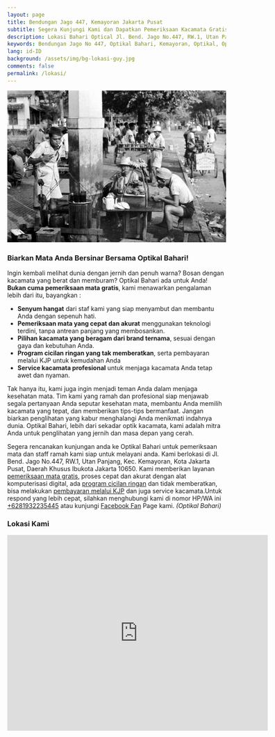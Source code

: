 ```yaml
---
layout: page
title: Bendungan Jago 447, Kemayoran Jakarta Pusat
subtitle: Segera Kunjungi Kami dan Dapatkan Pemeriksaan Kacamata Gratis.
description: Lokasi Bahari Optical Jl. Bend. Jago No.447, RW.1, Utan Panjang, Kec. Kemayoran, Kota Jakarta Pusat, Daerah Khusus Ibukota Jakarta 10650
keywords: Bendungan Jago No 447, Optikal Bahari, Kemayoran, Optikal, Optik
lang: id-ID
background: /assets/img/bg-lokasi-guy.jpg
comments: false
permalink: /lokasi/
---
```



<div class="card shadow p-3 mb-5 bg-white rounded">
	<img src="/assets/img/profil/kemayoran-tempoe-doeloe.jpg" class="card-img-top" alt="kemayoran-tempoe-doeloe">
    <div class="card-body">
      <h3 class="card-title">
	  	Biarkan Mata Anda Bersinar Bersama Optikal Bahari!
	  </h3>
	  	<p class="card-text">
		Ingin kembali melihat dunia dengan jernih dan penuh warna? Bosan dengan kacamata yang berat dan memburam? Optikal Bahari ada untuk Anda! <b>Bukan cuma pemeriksaan mata gratis</b>, kami menawarkan pengalaman lebih dari itu, bayangkan :
		<ul>
			<li>
				<b>Senyum hangat</b> dari staf kami yang siap menyambut dan membantu Anda dengan sepenuh hati.
			</li>
			<li>
				<b>Pemeriksaan mata yang cepat dan akurat</b> menggunakan teknologi terdini, tanpa antrean panjang yang membosankan.
			</li>
			<li>
				<b>Pilihan kacamata yang beragam dari brand ternama</b>, sesuai dengan gaya dan kebutuhan Anda.
			</li>
			<li>
				<b>Program cicilan ringan yang tak memberatkan</b>, serta pembayaran melalui KJP untuk kemudahan Anda
			</li>
			<li>
				<b>Service kacamata profesional</b> untuk menjaga kacamata Anda tetap awet dan nyaman.
			</li>
		</ul>
		</p>
		<p class="card-text">
			Tak hanya itu, kami juga ingin menjadi teman Anda dalam menjaga kesehatan mata. Tim kami yang ramah dan profesional siap menjawab segala pertanyaan Anda seputar kesehatan mata, membantu Anda memilih kacamata yang tepat, dan memberikan tips-tips bermanfaat. Jangan biarkan penglihatan yang kabur menghalangi Anda menikmati indahnya dunia. Optikal Bahari, lebih dari sekadar optik kacamata, kami adalah mitra Anda untuk penglihatan yang jernih dan masa depan yang cerah.
		</p>
      	<p class="card-text">
	  		Segera rencanakan kunjungan anda ke Optikal Bahari untuk pemeriksaan mata dan staff ramah kami siap untuk melayani anda. Kami berlokasi di Jl. Bend. Jago No.447, RW.1, Utan Panjang, Kec. Kemayoran, Kota Jakarta Pusat, Daerah Khusus Ibukota Jakarta 10650. Kami memberikan layanan <a href="{{"/periksa-mata/" | relative_url }}" title="pemeriksaan mata gratis">pemeriksaan mata gratis</a>, proses cepat dan akurat dengan alat komputerisasi digital, ada <a href="{{"/kacamata-cicilan/" | relative_url }}" title="kacamata cicilan">program cicilan ringan</a> dan tidak memberatkan, bisa melakukan <a href="{{"/optikal-bahari-kjp-kartu-jakarta-pintar/" | relative_url }}" title="bayar kacamata bayar dengan KJP">pembayaran melalui KJP</a> dan juga service kacamata.Untuk respond yang lebih cepat, silahkan menghubungi kami di nomor HP/WA ini <a href="https://api.whatsapp.com/send?phone=6281932235445&text=Hallo%2C+saya+butuh+informasi+lebih+lanjut+mengenai+Optikal+Bahari" id="WhatsAppClick" class="WhatsAppCall" title="Call WhatsApp">+6281932235445</a> atau kunjungi <a href="https://www.facebook.com/optikalbahari" id="FBClick" title="Facebook Page Optikal Bahari" class="FacebookPage">Facebook Fan</a> Page kami. <em>(Optikal Bahari)</em>
	  	</p>
		<h3 class="card-title">
	  		Lokasi Kami
	  	</h3>
		<div class="container-fluid">
    		<div class="map-responsive">
   				<iframe 
					src="https://www.google.com/maps/embed?pb=!1m18!1m12!1m3!1d3966.7666623127143!2d106.85569731476888!3d-6.161996895538745!2m3!1f0!2f0!3f0!3m2!1i1024!2i768!4f13.1!3m3!1m2!1s0x2e69f5a43786850d%3A0x9802c727c074ae8c!2sBahari%20Optical!5e0!3m2!1sen!2sid!4v1671236028422!5m2!1sen!2sid" width="600" height="450" style="border:0;" allowfullscreen="" loading="lazy" referrerpolicy="no-referrer-when-downgrade">
				</iframe>
			</div>
		</div>		
	</div>    		
</div>